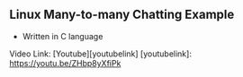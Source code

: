 Linux Many-to-many Chatting Example
----------

- Written in C language

Video Link: [Youtube][youtubelink]
[youtubelink]: https://youtu.be/ZHbp8yXfiPk